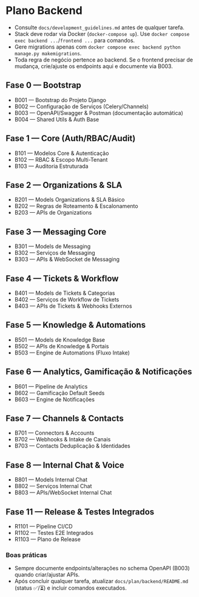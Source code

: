 # Plano Backend

- Consulte `docs/development_guidelines.md` antes de qualquer tarefa.
- Stack deve rodar via Docker (`docker-compose up`). Use `docker compose exec backend ...`/`frontend ...` para comandos.
- Gere migrations apenas com `docker compose exec backend python manage.py makemigrations`.
- Toda regra de negócio pertence ao backend. Se o frontend precisar de mudança, crie/ajuste os endpoints aqui e documente via B003.

## Fase 0 — Bootstrap
- B001 — Bootstrap do Projeto Django
- B002 — Configuração de Serviços (Celery/Channels)
- B003 — OpenAPI/Swagger & Postman (documentação automática)
- B004 — Shared Utils & Auth Base

## Fase 1 — Core (Auth/RBAC/Audit)
- B101 — Modelos Core & Autenticação
- B102 — RBAC & Escopo Multi-Tenant
- B103 — Auditoria Estruturada

## Fase 2 — Organizations & SLA
- B201 — Models Organizations & SLA Básico
- B202 — Regras de Roteamento & Escalonamento
- B203 — APIs de Organizations

## Fase 3 — Messaging Core
- B301 — Models de Messaging
- B302 — Serviços de Messaging
- B303 — APIs & WebSocket de Messaging

## Fase 4 — Tickets & Workflow
- B401 — Models de Tickets & Categorias
- B402 — Serviços de Workflow de Tickets
- B403 — APIs de Tickets & Webhooks Externos

## Fase 5 — Knowledge & Automations
- B501 — Models de Knowledge Base
- B502 — APIs de Knowledge & Portais
- B503 — Engine de Automations (Fluxo Intake)

## Fase 6 — Analytics, Gamificação & Notificações
- B601 — Pipeline de Analytics
- B602 — Gamificação Default Seeds
- B603 — Engine de Notificações

## Fase 7 — Channels & Contacts
- B701 — Connectors & Accounts
- B702 — Webhooks & Intake de Canais
- B703 — Contacts Deduplicação & Identidades

## Fase 8 — Internal Chat & Voice
- B801 — Models Internal Chat
- B802 — Serviços Internal Chat
- B803 — APIs/WebSocket Internal Chat

## Fase 11 — Release & Testes Integrados
- R1101 — Pipeline CI/CD
- R1102 — Testes E2E Integrados
- R1103 — Plano de Release

### Boas práticas
- Sempre documente endpoints/alterações no schema OpenAPI (B003) quando criar/ajustar APIs.
- Após concluir qualquer tarefa, atualizar `docs/plan/backend/README.md` (status ✅/⏳) e incluir comandos executados.
